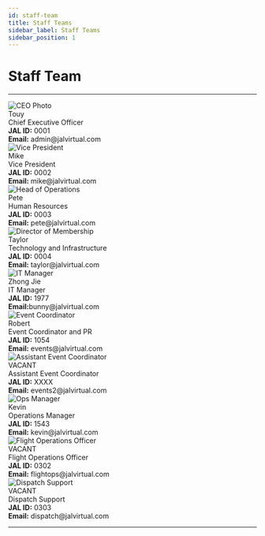 ```yaml
---
id: staff-team
title: Staff Teams
sidebar_label: Staff Teams
sidebar_position: 1
---
```


# Staff Team

---

<div className="staff-grid" style={{ marginBottom: 0 }}>
  <div className="staff-card">
    <img src="/img/ceo.png" alt="CEO Photo" className="staff-avatar"/>
    <div className="staff-name">Touy</div>
    <div className="staff-title">Chief Executive Officer</div>
    <div className="staff-info"><b>JAL ID:</b> 0001</div>
    <div className="staff-email"><b>Email:</b> admin@jalvirtual.com</div>
  </div>
</div>

<div className="staff-grid">
  <div className="staff-card">
    <img src="/img/manager1.jpg" alt="Vice President" className="staff-avatar"/>
    <div className="staff-name">Mike</div>
    <div className="staff-title">Vice President</div>
    <div className="staff-info"><b>JAL ID:</b> 0002</div>
    <div className="staff-email"><b>Email:</b> mike@jalvirtual.com</div>
  </div>
  <div className="staff-card">
    <img src="/img/manager2.jpg" alt="Head of Operations" className="staff-avatar"/>
    <div className="staff-name">Pete</div>
    <div className="staff-title">Human Resources</div>
    <div className="staff-info"><b>JAL ID:</b> 0003</div>
    <div className="staff-email"><b>Email:</b> pete@jalvirtual.com</div>
  </div>
  <div className="staff-card">
    <img src="/img/manager3.jpg" alt="Director of Membership" className="staff-avatar"/>
    <div className="staff-name">Taylor</div>
    <div className="staff-title">Technology and Infrastructure</div>
    <div className="staff-info"><b>JAL ID:</b> 0004</div>
    <div className="staff-email"><b>Email:</b> taylor@jalvirtual.com</div>
  </div>
</div>

<div className="staff-grid">
  <div className="staff-card">
    <img src="/img/it1.jpg" alt="IT Manager" className="staff-avatar"/>
    <div className="staff-name">Zhong Jie</div>
    <div className="staff-title">IT Manager</div>
    <div className="staff-info"><b>JAL ID:</b> 1977</div>
    <div className="staff-email"><b>Email:</b>bunny@jalvirtual.com</div>
  </div>
</div>

<div className="staff-grid">
  <div className="staff-card">
    <img src="/img/event1.jpg" alt="Event Coordinator" className="staff-avatar"/>
    <div className="staff-name">Robert</div>
    <div className="staff-title">Event Coordinator and PR</div>
    <div className="staff-info"><b>JAL ID:</b> 1054</div>
    <div className="staff-email"><b>Email:</b> events@jalvirtual.com</div>
  </div>
  <div className="staff-card">
    <img src="/img/event2.jpg" alt="Assistant Event Coordinator" className="staff-avatar"/>
    <div className="staff-name">VACANT</div>
    <div className="staff-title">Assistant Event Coordinator</div>
    <div className="staff-info"><b>JAL ID:</b> XXXX</div>
    <div className="staff-email"><b>Email:</b> events2@jalvirtual.com</div>
  </div>
</div>

<div className="staff-grid">
  <div className="staff-card">
    <img src="/img/ops1.jpg" alt="Ops Manager" className="staff-avatar"/>
    <div className="staff-name">Kevin</div>
    <div className="staff-title">Operations Manager</div>
    <div className="staff-info"><b>JAL ID:</b> 1543</div>
    <div className="staff-email"><b>Email:</b> kevin@jalvirtual.com</div>
  </div>
  <div className="staff-card">
    <img src="/img/ops2.jpg" alt="Flight Operations Officer" className="staff-avatar"/>
    <div className="staff-name">VACANT</div>
    <div className="staff-title">Flight Operations Officer</div>
    <div className="staff-info"><b>JAL ID:</b> 0302</div>
    <div className="staff-email"><b>Email:</b> flightops@jalvirtual.com</div>
  </div>
  <div className="staff-card">
    <img src="/img/ops3.jpg" alt="Dispatch Support" className="staff-avatar"/>
    <div className="staff-name">VACANT</div>
    <div className="staff-title">Dispatch Support</div>
    <div className="staff-info"><b>JAL ID:</b> 0303</div>
    <div className="staff-email"><b>Email:</b> dispatch@jalvirtual.com</div>
  </div>
</div>

---
